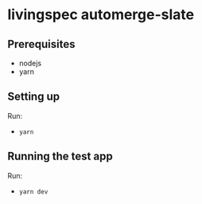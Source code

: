 # livingspec automerge-slate

## Prerequisites

- nodejs
- yarn

## Setting up

Run:

- `yarn`

## Running the test app

Run:

- `yarn dev`
